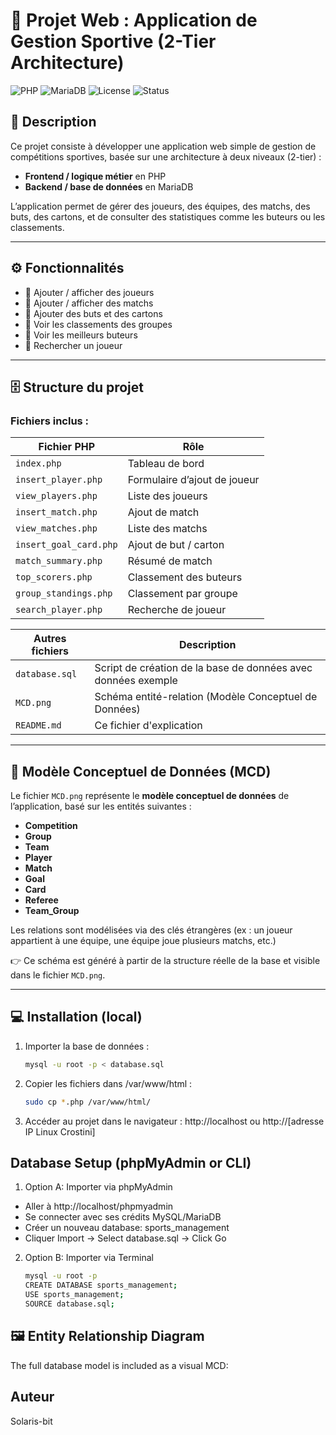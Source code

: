 # 🎯 Projet Web : Application de Gestion Sportive (2-Tier Architecture)
![PHP](https://img.shields.io/badge/php-8.2-blue?logo=php)
![MariaDB](https://img.shields.io/badge/mariadb-10.11-lightblue?logo=mariadb)
![License](https://img.shields.io/badge/license-MIT-green)
![Status](https://img.shields.io/badge/status-complete-success)
## 🧾 Description
Ce projet consiste à développer une application web simple de gestion de compétitions sportives, basée sur une architecture à deux niveaux (2-tier) :  
- **Frontend / logique métier** en PHP  
- **Backend / base de données** en MariaDB

L’application permet de gérer des joueurs, des équipes, des matchs, des buts, des cartons, et de consulter des statistiques comme les buteurs ou les classements.

---

## ⚙️ Fonctionnalités

- 🔹 Ajouter / afficher des joueurs
- 🔹 Ajouter / afficher des matchs
- 🔹 Ajouter des buts et des cartons
- 🔹 Voir les classements des groupes
- 🔹 Voir les meilleurs buteurs
- 🔹 Rechercher un joueur

---

## 🗄️ Structure du projet

### Fichiers inclus :

| Fichier PHP              | Rôle                                  |
|--------------------------|----------------------------------------|
| `index.php`              | Tableau de bord                        |
| `insert_player.php`      | Formulaire d’ajout de joueur           |
| `view_players.php`       | Liste des joueurs                      |
| `insert_match.php`       | Ajout de match                         |
| `view_matches.php`       | Liste des matchs                       |
| `insert_goal_card.php`   | Ajout de but / carton                  |
| `match_summary.php`      | Résumé de match                        |
| `top_scorers.php`        | Classement des buteurs                 |
| `group_standings.php`    | Classement par groupe                  |
| `search_player.php`      | Recherche de joueur                    |

| Autres fichiers         | Description                           |
|--------------------------|----------------------------------------|
| `database.sql`           | Script de création de la base de données avec données exemple |
| `MCD.png`                | Schéma entité-relation (Modèle Conceptuel de Données) |
| `README.md`              | Ce fichier d'explication              |

---

## 🧠 Modèle Conceptuel de Données (MCD)

Le fichier `MCD.png` représente le **modèle conceptuel de données** de l’application, basé sur les entités suivantes :

- **Competition**
- **Group**
- **Team**
- **Player**
- **Match**
- **Goal**
- **Card**
- **Referee**
- **Team_Group**

Les relations sont modélisées via des clés étrangères (ex : un joueur appartient à une équipe, une équipe joue plusieurs matchs, etc.)

👉 Ce schéma est généré à partir de la structure réelle de la base et visible dans le fichier `MCD.png`.

---

## 💻 Installation (local)

1. Importer la base de données :
   ```bash
   mysql -u root -p < database.sql
   
2. Copier les fichiers dans /var/www/html :
   ```bash
   sudo cp *.php /var/www/html/

3. Accéder au projet dans le navigateur :
   http://localhost
ou http://[adresse IP Linux Crostini]

## Database Setup (phpMyAdmin or CLI)
1. Option A: Importer via phpMyAdmin
- Aller à http://localhost/phpmyadmin
- Se connecter avec ses crédits MySQL/MariaDB
- Créer un nouveau database: sports_management
- Cliquer Import → Select database.sql → Click Go

2. Option B: Importer via Terminal
   ```bash
   mysql -u root -p
   CREATE DATABASE sports_management;
   USE sports_management;
   SOURCE database.sql;


## 🖼️ Entity Relationship Diagram
The full database model is included as a visual MCD:

## Auteur
Solaris-bit
